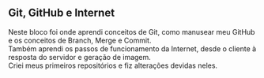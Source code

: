 ## Git, GitHub e Internet

Neste bloco foi onde aprendi conceitos de Git, como manusear meu GitHub e os conceitos de Branch, Merge e Commit.<br>
Também aprendi os passos de funcionamento da Internet, desde o cliente à resposta do servidor e geração de imagem.<br>
Criei meus primeiros repositórios e fiz alterações devidas neles.